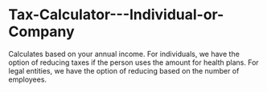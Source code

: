 # Tax-Calculator---Individual-or-Company
Calculates based on your annual income. For individuals, we have the option of reducing taxes if the person uses the amount for health plans. For legal entities, we have the option of reducing based on the number of employees.
